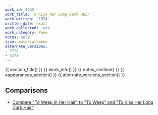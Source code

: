 ```yaml
---
work_id: 4335
work_title: To Kiss Her Long Dark Hair
work_written: '1974'
written_date: exact
work_collected: 'yes'
work_category: Poem
notes: null
icon: material/book
alternate_versions:
- 3728
- 5272
---
```


{{ section_title() }}
{{ work_info() }}
{{ notes_section() }}
{{ appearances_section() }}
{{ alternate_versions_section() }}
## Comparisons
- [Compare "To Weep In Her Hair" to "To Weep" and "To Kiss Her Long Dark Hair"](https://bukowski.net/comparisons/to_weep_in_her_hair.php)